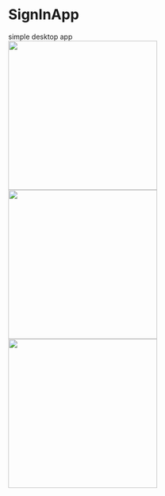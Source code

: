 SignInApp
=========

simple desktop app
<br>
<img src="http://www.gduts.com/img/src2.png" width=300 />
<img src="http://www.gduts.com/img/hz1.png" width=300 />
<img src="http://www.gduts.com/img/hz3.png" width=300 />
